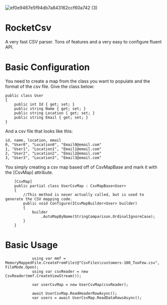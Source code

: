 
![ef0e9467e5f94db7a843162ccf60a742 (3)](https://github.com/Phylum123/RocketCsv/assets/16786358/e7063a44-72fa-4931-baa6-3224886008db)
# RocketCsv
A very fast CSV parser. Tons of features and a very easy to configure fluent API.

# Basic Configuration
You need to create a map from the class you want to populate and the format of the csv file. Give the class below:

```
public class User
{
    public int Id { get; set; }
    public string Name { get; set; }
    public string Location { get; set; }
    public string Email { get; set; }
}
```

And a csv file that looks like this:

```
id, name, location, email
0, "User0", "Location0", "Email0@email.com"
1, "User1", "Location1", "Email1@email.com"
2, "User2", "Location2", "Email2@email.com"
3, "User3", "Location3", "Email3@email.com"

```

You simply creating a csv map based off of CsvMapBase<T> and mark it with the [CsvMap] attribute.

```
    [CsvMap]
    public partial class UserCsvMap : CsvMapBase<User>
    {
        //This method is never actually called, but is used to generate the CSV mapping code.
        public void Configure(ICsvMapBuilder<User> builder)
        {
            builder
                .AutoMapByName(StringComparison.OrdinalIgnoreCase);
        }
    }
```

# Basic Usage

```
            using var mmf = MemoryMappedFile.CreateFromFile(@"CsvFiles\customers-100_TooFew.csv", FileMode.Open);
            using var csvReader = new CsvReader(mmf.CreateViewStream());

            var userCsvMap = new UserCsvMap(csvReader);

            await UserCsvMap.ReadHeaderRowAsync();
            var users = await UserCsvMap.ReadDataRowsAsync();
```
